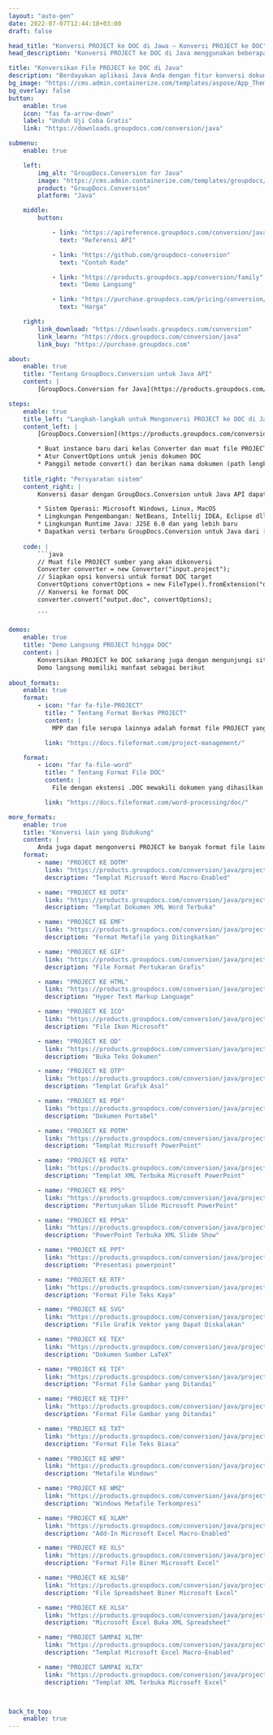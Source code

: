 ```yaml
---
layout: "auto-gen"
date: 2022-07-07T12:44:18+03:00
draft: false

head_title: "Konversi PROJECT ke DOC di Jawa – Konversi PROJECT ke DOC"
head_description: "Konversi PROJECT ke DOC di Java menggunakan beberapa baris kode. Konversi 160+ format file melalui API konversi dokumen GroupDocs untuk java."

title: "Konversikan File PROJECT ke DOC di Java"
description: "Berdayakan aplikasi Java Anda dengan fitur konversi dokumen di 135+ format gambar dan file populer tanpa memerlukan perangkat lunak tambahan apa pun."
bg_image: "https://cms.admin.containerize.com/templates/aspose/App_Themes/V3/images/bg/header1.png"
bg_overlay: false
button:
    enable: true
    icon: "fas fa-arrow-down"
    label: "Unduh Uji Coba Gratis"
    link: "https://downloads.groupdocs.com/conversion/java"

submenu:
    enable: true

    left:
        img_alt: "GroupDocs.Conversion for Java"
        image: "https://cms.admin.containerize.com/templates/groupdocs/images/product-logos/90x90-noborder/groupdocs-conversion-java.png"
        product: "GroupDocs.Conversion"
        platform: "Java"

    middle:
        button:

            - link: "https://apireference.groupdocs.com/conversion/java"
              text: "Referensi API"

            - link: "https://github.com/groupdocs-conversion"
              text: "Contoh Kode"

            - link: "https://products.groupdocs.app/conversion/family"
              text: "Demo Langsung"

            - link: "https://purchase.groupdocs.com/pricing/conversion/java"
              text: "Harga"

    right:
        link_download: "https://downloads.groupdocs.com/conversion"
        link_learn: "https://docs.groupdocs.com/conversion/java"
        link_buy: "https://purchase.groupdocs.com"

about:
    enable: true
    title: "Tentang GroupDocs.Conversion untuk Java API"
    content: |
        [GroupDocs.Conversion for Java](https://products.groupdocs.com/conversion/java) adalah API konversi format file lanjutan untuk mengonversi antara gambar populer dan format dokumen seperti Microsoft Office, OpenDocument, PDF, HTML, Email, CAD dan banyak lagi menggunakan beberapa baris kode. API asli secara otomatis mendeteksi format dokumen sumber dan menawarkan banyak opsi untuk menyesuaikan dokumen yang dikonversi. Seiring dengan fitur ekstraksi informasi dokumen, ini juga mendukung hasil konversi caching ke disk lokal secara default. Namun semua jenis penyimpanan cache dapat didukung dengan menerapkan antarmuka yang sesuai – Amazon S3, Dropbox, Google Drive, Windows Azure, Reddis atau lainnya.

steps:
    enable: true
    title_left: "Langkah-langkah untuk Mengonversi PROJECT ke DOC di Java"
    content_left: |
        [GroupDocs.Conversion](https://products.groupdocs.com/conversion/java) memudahkan pengembang untuk mengonversi file PROJECT ke DOC dalam beberapa baris kode.

        * Buat instance baru dari kelas Converter dan muat file PROJECT dengan path lengkap
        * Atur ConvertOptions untuk jenis dokumen DOC
        * Panggil metode convert() dan berikan nama dokumen (path lengkap) dan format (DOC) sebagai parameter
        
    title_right: "Persyaratan sistem"
    content_right: |
        Konversi dasar dengan GroupDocs.Conversion untuk Java API dapat dilakukan hanya dengan beberapa baris kode. API kami didukung di semua platform dan sistem operasi utama. Sebelum mengeksekusi kode di bawah ini, pastikan Anda telah menginstal prasyarat berikut di sistem Anda.

        * Sistem Operasi: Microsoft Windows, Linux, MacOS
        * Lingkungan Pengembangan: NetBeans, Intellij IDEA, Eclipse dll
        * Lingkungan Runtime Java: J2SE 6.0 dan yang lebih baru
        * Dapatkan versi terbaru GroupDocs.Conversion untuk Java dari [Maven](https://repository.groupdocs.com/webapp/#/artifacts/browse/tree/General/repo/com/groupdocs/groupdocs-conversion)
        
    code: |
        ```java
        // Muat file PROJECT sumber yang akan dikonversi
        Converter converter = new Converter("input.project");
        // Siapkan opsi konversi untuk format DOC target
        ConvertOptions convertOptions = new FileType().fromExtension("doc").getConvertOptions();
        // Konversi ke format DOC
        converter.convert("output.doc", convertOptions);
        
        ```
        
demos:
    enable: true
    title: "Demo Langsung PROJECT hingga DOC"
    content: |
        Konversikan PROJECT ke DOC sekarang juga dengan mengunjungi situs web [GroupDocs.Conversion Live Demo](https://products.groupdocs.app/conversion/family).  
        Demo langsung memiliki manfaat sebagai berikut
        
about_formats:
    enable: true
    format:
        - icon: "far fa-file-PROJECT"
          title: " Tentang Format Berkas PROJECT"
          content: |
            MPP dan file serupa lainnya adalah format file PROJECT yang dibuat oleh perangkat lunak Manajemen PROJECT seperti Microsoft PROJECT. File PROJECT adalah kumpulan tugas, sumber daya, dan penjadwalannya untuk mendapatkan keluaran terukur dalam bentuk atau produk atau layanan. Bagan Gantt digunakan untuk menetapkan aliran visual aktivitas terhadap waktu untuk tugas yang diidentifikasi yang juga dapat diekspor ke PDF atau format gambar untuk dokumentasi. Primavera P6 adalah Perangkat Lunak Manajemen PROJECT lainnya oleh Oracle yang menyediakan perencanaan PROJECT lengkap.

          link: "https://docs.fileformat.com/project-management/"

    format:
        - icon: "far fa-file-word"
          title: " Tentang Format File DOC"
          content: |
            File dengan ekstensi .DOC mewakili dokumen yang dihasilkan oleh Microsoft Word atau dokumen pengolah kata lainnya dalam format file biner. Ekstensi awalnya digunakan untuk dokumentasi teks biasa pada beberapa sistem operasi yang berbeda. Ini dapat berisi beberapa jenis data yang berbeda seperti gambar, diformat serta teks biasa, grafik, bagan, objek yang disematkan, tautan, halaman, pemformatan halaman, pengaturan cetak, dan banyak lainnya.

          link: "https://docs.fileformat.com/word-processing/doc/"

more_formats:
    enable: true
    title: "Konversi lain yang Didukung"
    content: |
        Anda juga dapat mengonversi PROJECT ke banyak format file lainnya. Silakan lihat daftar lengkapnya di bawah ini.
    format: 
        - name: "PROJECT KE DOTM"
          link: "https://products.groupdocs.com/conversion/java/project-to-dotm/"
          description: "Templat Microsoft Word Macro-Enabled"

        - name: "PROJECT KE DOTX"
          link: "https://products.groupdocs.com/conversion/java/project-to-dotx/"
          description: "Templat Dokumen XML Word Terbuka"

        - name: "PROJECT KE EMF"
          link: "https://products.groupdocs.com/conversion/java/project-to-emf/"
          description: "Format Metafile yang Ditingkatkan"

        - name: "PROJECT KE GIF"
          link: "https://products.groupdocs.com/conversion/java/project-to-gif/"
          description: "File Format Pertukaran Grafis"

        - name: "PROJECT KE HTML"
          link: "https://products.groupdocs.com/conversion/java/project-to-html/"
          description: "Hyper Text Markup Language"

        - name: "PROJECT KE ICO"
          link: "https://products.groupdocs.com/conversion/java/project-to-ico/"
          description: "File Ikon Microsoft"

        - name: "PROJECT KE OD"
          link: "https://products.groupdocs.com/conversion/java/project-to-odt/"
          description: "Buka Teks Dokumen"

        - name: "PROJECT KE OTP"
          link: "https://products.groupdocs.com/conversion/java/project-to-otp/"
          description: "Templat Grafik Asal"

        - name: "PROJECT KE PDF"
          link: "https://products.groupdocs.com/conversion/java/project-to-pdf/"
          description: "Dokumen Portabel"

        - name: "PROJECT KE POTM"
          link: "https://products.groupdocs.com/conversion/java/project-to-potm/"
          description: "Templat Microsoft PowerPoint"

        - name: "PROJECT KE POTX"
          link: "https://products.groupdocs.com/conversion/java/project-to-potx/"
          description: "Templat XML Terbuka Microsoft PowerPoint"

        - name: "PROJECT KE PPS"
          link: "https://products.groupdocs.com/conversion/java/project-to-pps/"
          description: "Pertunjukan Slide Microsoft PowerPoint"

        - name: "PROJECT KE PPSX"
          link: "https://products.groupdocs.com/conversion/java/project-to-ppsx/"
          description: "PowerPoint Terbuka XML Slide Show"

        - name: "PROJECT KE PPT"
          link: "https://products.groupdocs.com/conversion/java/project-to-ppt/"
          description: "Presentasi powerpoint"

        - name: "PROJECT KE RTF"
          link: "https://products.groupdocs.com/conversion/java/project-to-rtf/"
          description: "Format File Teks Kaya"

        - name: "PROJECT KE SVG"
          link: "https://products.groupdocs.com/conversion/java/project-to-svg/"
          description: "File Grafik Vektor yang Dapat Diskalakan"

        - name: "PROJECT KE TEX"
          link: "https://products.groupdocs.com/conversion/java/project-to-tex/"
          description: "Dokumen Sumber LaTeX"

        - name: "PROJECT KE TIF"
          link: "https://products.groupdocs.com/conversion/java/project-to-tif/"
          description: "Format File Gambar yang Ditandai"

        - name: "PROJECT KE TIFF"
          link: "https://products.groupdocs.com/conversion/java/project-to-tiff/"
          description: "Format File Gambar yang Ditandai"

        - name: "PROJECT KE TXT"
          link: "https://products.groupdocs.com/conversion/java/project-to-txt/"
          description: "Format File Teks Biasa"

        - name: "PROJECT KE WMF"
          link: "https://products.groupdocs.com/conversion/java/project-to-wmf/"
          description: "Metafile Windows"

        - name: "PROJECT KE WMZ"
          link: "https://products.groupdocs.com/conversion/java/project-to-wmz/"
          description: "Windows Metafile Terkompresi"

        - name: "PROJECT KE XLAM"
          link: "https://products.groupdocs.com/conversion/java/project-to-xlam/"
          description: "Add-In Microsoft Excel Macro-Enabled"

        - name: "PROJECT KE XLS"
          link: "https://products.groupdocs.com/conversion/java/project-to-xls/"
          description: "Format File Biner Microsoft Excel"

        - name: "PROJECT KE XLSB"
          link: "https://products.groupdocs.com/conversion/java/project-to-xlsb/"
          description: "File Spreadsheet Biner Microsoft Excel"

        - name: "PROJECT KE XLSX"
          link: "https://products.groupdocs.com/conversion/java/project-to-xlsx/"
          description: "Microsoft Excel Buka XML Spreadsheet"

        - name: "PROJECT SAMPAI XLTM"
          link: "https://products.groupdocs.com/conversion/java/project-to-xltm/"
          description: "Templat Microsoft Excel Macro-Enabled"

        - name: "PROJECT SAMPAI XLTX"
          link: "https://products.groupdocs.com/conversion/java/project-to-xltx/"
          description: "Templat XML Terbuka Microsoft Excel"



back_to_top:
    enable: true
---
```

